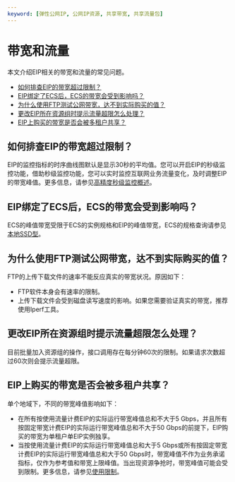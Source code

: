 ```yaml
---
keyword: [弹性公网IP, 公网IP资源, 共享带宽, 共享流量包]
---
```


# 带宽和流量

本文介绍EIP相关的带宽和流量的常见问题。

-   [如何排查EIP的带宽超过限制？](#section_4y6_v1d_h7d)
-   [EIP绑定了ECS后，ECS的带宽会受到影响吗？](#section_svg_4cp_wxa)
-   [为什么使用FTP测试公网带宽，达不到实际购买的值？](#section_lxh_kvk_y93)
-   [更改EIP所在资源组时提示流量超限怎么处理？](#section_39j_bpz_qm9)
-   [EIP上购买的带宽是否会被多租户共享？](#section_1os_v0b_6sw)

## 如何排查EIP的带宽超过限制？

EIP的监控指标的时序曲线图默认是显示30秒的平均值。您可以开启EIP的秒级监控功能，借助秒级监控功能，您可以实时监控互联网业务流量变化，及时调整EIP的带宽峰值。更多信息，请参见[高精度秒级监控概述](/cn.zh-CN/用户指南/高精度秒级监控/高精度秒级监控概述.md)。

## EIP绑定了ECS后，ECS的带宽会受到影响吗？

ECS的峰值带宽受限于ECS的实例规格和EIP的峰值带宽，ECS的规格查询请参见[本地SSD型](/cn.zh-CN/实例/选择实例规格/本地SSD型.md)。

## 为什么使用FTP测试公网带宽，达不到实际购买的值？

FTP的上传下载文件的速率不能反应真实的带宽状况。原因如下：

-   FTP软件本身会有速率的限制。
-   上传下载文件会受到磁盘读写速度的影响。如果您需要验证真实的带宽，推荐使用Iperf工具。

## 更改EIP所在资源组时提示流量超限怎么处理？

目前批量加入资源组的操作，接口调用存在每分钟60次的限制。如果请求次数超过60次则会提示流量超限。

## EIP上购买的带宽是否会被多租户共享？

单个地域下，不同的带宽峰值影响如下：

-   在所有按使用流量计费EIP的实际运行带宽峰值总和不大于5 Gbps，并且所有按固定带宽计费EIP的实际运行带宽峰值总和不大于50 Gbps的前提下，EIP购买的带宽为单租户单EIP实例独享。
-   当按使用流量计费EIP的实际运行带宽峰值总和大于5 Gbps或所有按固定带宽计费EIP的实际运行带宽峰值总和大于50 Gbps时，带宽峰值不作为业务承诺指标，仅作为参考值和带宽上限峰值。当出现资源争抢时，带宽峰值可能会受到限制。更多信息，请参见[使用限制](/cn.zh-CN/.md)。

